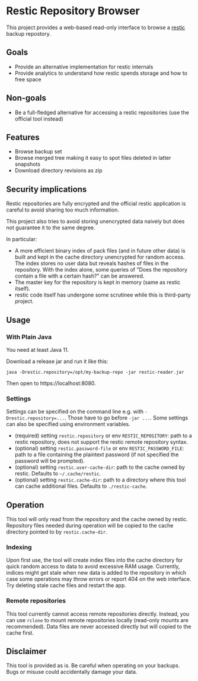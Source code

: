 # Restic Repository Browser

This project provides a web-based read-only interface to browse a [restic](https://restic.readthedocs.io) backup repostory.

## Goals

 * Provide an alternative implementation for restic internals
 * Provide analytics to understand how restic spends storage and how to free space

## Non-goals
 * Be a full-fledged alternative for accessing a restic repositories (use the official tool instead)

## Features

 * Browse backup set
 * Browse merged tree making it easy to spot files deleted in latter snapshots
 * Download directory revisions as zip

## Security implications

Restic repositories are fully encrypted and the official restic application is careful to avoid sharing too
much information.

This project also tries to avoid storing unencrypted data naively but does not guarantee it to the
same degree.

In particular:
 * A more efficient binary index of pack files (and in future other data) is built and kept in the cache
   directory unencrypted for random access. The index stores no user data but reveals hashes of files in the
   repository. With the index alone, some queries of "Does the repository contain a file with a certain hash?"
   can be answered.
 * The master key for the repository is kept in memory (same as restic itself).
 * restic code itself has undergone some scrutinee while this is third-party project.

## Usage

### With Plain Java

You need at least Java 11.

Download a release jar and run it like this:

```
java -Drestic.repository=/opt/my-backup-repo -jar restic-reader.jar
```

Then open to https://localhost:8080.

### Settings

Settings can be specified on the command line e.g. with `-Drestic.repository=...`. Those have to go before `-jar ...`.
Some settings can also be specified using environment variables.

 * (required) setting `restic.repository` or env `RESTIC_REPOSITORY`: path to a restic repository, does not support
   the restic remote repository syntax.
 * (optional) setting `restic.password-file` or env `RESTIC_PASSWORD_FILE`: path to a file containing the plaintext password
   (if not specified the password will be prompted).
 * (optional) setting `restic.user-cache-dir`: path to the cache owned by restic. Defaults to `~/.cache/restic`.
 * (optional) setting `restic.cache-dir`: path to a directory where this tool can cache additional files. Defaults
   to `./restic-cache`.

## Operation

This tool will only read from the repository and the cache owned by restic. Repository files needed during operation will
be copied to the cache directory pointed to by `restic.cache-dir`.

### Indexing

Upon first use, the tool will create index files into the cache directory for quick random access to data
to avoid excessive RAM usage. Currently, indices might get stale when new data is added to the repository
in which case some operations may throw errors or report 404 on the web interface. Try deleting stale cache
files and restart the app.

### Remote repositories

This tool currently cannot access remote repositories directly. Instead, you can use `rclone` to mount remote
repositories locally (read-only mounts are recommended). Data files are never accessed directly but will copied
to the cache first.

## Disclaimer

This tool is provided as is. Be careful when operating on your backups. Bugs or misuse could accidentally damage
your data.